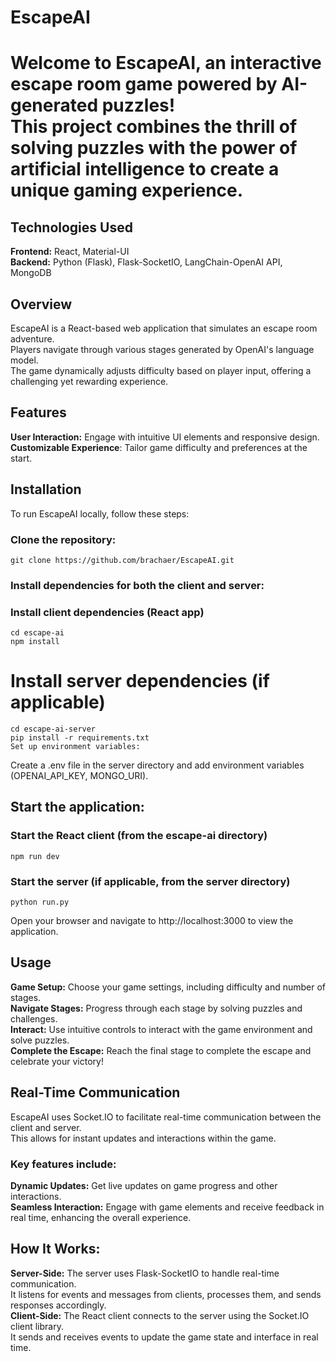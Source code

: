 # EscapeAI
# Welcome to EscapeAI, an interactive escape room game powered by AI-generated puzzles! <br/> This project combines the thrill of solving puzzles with the power of artificial intelligence to create a unique gaming experience.

## Technologies Used
**Frontend:** React, Material-UI
<br/>
**Backend:** Python (Flask), Flask-SocketIO, LangChain-OpenAI API, MongoDB
<br/>
## Overview
EscapeAI is a React-based web application that simulates an escape room adventure. <br/>
Players navigate through various stages generated by OpenAI's language model. <br/>
The game dynamically adjusts difficulty based on player input, offering a challenging yet rewarding experience.<br/>

## Features
**User Interaction:** Engage with intuitive UI elements and responsive design.<br/>
**Customizable Experience**: Tailor game difficulty and preferences at the start.<br/>

## Installation
To run EscapeAI locally, follow these steps:

### Clone the repository:
~~~
git clone https://github.com/brachaer/EscapeAI.git
~~~
### Install dependencies for both the client and server:

### Install client dependencies (React app)
~~~
cd escape-ai
npm install
~~~
# Install server dependencies (if applicable)
~~~
cd escape-ai-server
pip install -r requirements.txt
Set up environment variables:
~~~
Create a .env file in the server directory and add environment variables (OPENAI_API_KEY, MONGO_URI).

## Start the application:
### Start the React client (from the escape-ai directory)
~~~
npm run dev
~~~
### Start the server (if applicable, from the server directory)
~~~
python run.py
~~~
Open your browser and navigate to http://localhost:3000 to view the application.

## Usage
**Game Setup:** Choose your game settings, including difficulty and number of stages.<br/>
**Navigate Stages:** Progress through each stage by solving puzzles and challenges.<br/>
**Interact:** Use intuitive controls to interact with the game environment and solve puzzles.<br/>
**Complete the Escape:** Reach the final stage to complete the escape and celebrate your victory!<br/>

## Real-Time Communication
EscapeAI uses Socket.IO to facilitate real-time communication between the client and server.<br/> 
This allows for instant updates and interactions within the game.<br/>

### Key features include:

**Dynamic Updates:** Get live updates on game progress and other interactions.<br/>
**Seamless Interaction:** Engage with game elements and receive feedback in real time, enhancing the overall experience.<br/>
## How It Works:
**Server-Side:** The server uses Flask-SocketIO to handle real-time communication.<br/> It listens for events and messages from clients, processes them, and sends responses accordingly.<br/>
**Client-Side:** The React client connects to the server using the Socket.IO client library.<br/> It sends and receives events to update the game state and interface in real time.<br/>

